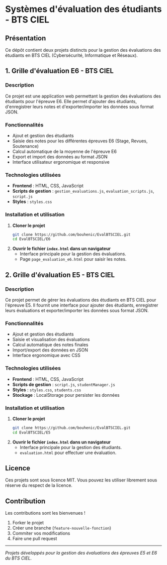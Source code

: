 # Systèmes d'évaluation des étudiants - BTS CIEL

## Présentation
Ce dépôt contient deux projets distincts pour la gestion des évaluations des étudiants en BTS CIEL (Cybersécurité, Informatique et Réseaux).

## 1. Grille d'évaluation E6 - BTS CIEL
### Description
Ce projet est une application web permettant la gestion des évaluations des étudiants pour l'épreuve E6. Elle permet d'ajouter des étudiants, d'enregistrer leurs notes et d'exporter/importer les données sous format JSON.

### Fonctionnalités
- Ajout et gestion des étudiants
- Saisie des notes pour les différentes épreuves E6 (Stage, Revues, Soutenance)
- Calcul automatique de la moyenne de l'épreuve E6
- Export et import des données au format JSON
- Interface utilisateur ergonomique et responsive

### Technologies utilisées
- **Frontend** : HTML, CSS, JavaScript
- **Scripts de gestion** : `gestion_evaluations.js`, `evaluation_scripts.js`, `script.js`
- **Styles** : `styles.css`

### Installation et utilisation
1. **Cloner le projet**
   ```bash
   git clone https://github.com/bouhenic/EvalBTSCIEL.git
   cd EvalBTSCIEL/E6
   ```
2. **Ouvrir le fichier `index.html` dans un navigateur**
   - Interface principale pour la gestion des évaluations.
   - Page `page_evaluation_e6.html` pour saisir les notes.

## 2. Grille d'évaluation E5 - BTS CIEL
### Description
Ce projet permet de gérer les évaluations des étudiants en BTS CIEL pour l'épreuve E5. Il fournit une interface pour ajouter des étudiants, enregistrer leurs évaluations et exporter/importer les données sous format JSON.

### Fonctionnalités
- Ajout et gestion des étudiants
- Saisie et visualisation des évaluations
- Calcul automatique des notes finales
- Import/export des données en JSON
- Interface ergonomique avec CSS

### Technologies utilisées
- **Frontend** : HTML, CSS, JavaScript
- **Scripts de gestion** : `script.js`, `studentManager.js`
- **Styles** : `styles.css`, `students.css`
- **Stockage** : LocalStorage pour persister les données

### Installation et utilisation
1. **Cloner le projet**
   ```bash
   git clone https://github.com/bouhenic/EvalBTSCIEL.git
   cd EvalBTSCIEL/E5
   ```
2. **Ouvrir le fichier `index.html` dans un navigateur**
   - Interface principale pour la gestion des étudiants.
   - `evaluation.html` pour effectuer une évaluation.

## Licence
Ces projets sont sous licence MIT. Vous pouvez les utiliser librement sous réserve du respect de la licence.

## Contribution
Les contributions sont les bienvenues !
1. Forker le projet
2. Créer une branche (`feature-nouvelle-fonction`)
3. Commiter vos modifications
4. Faire une pull request

---
*Projets développés pour la gestion des évaluations des épreuves E5 et E6 du BTS CIEL.*

